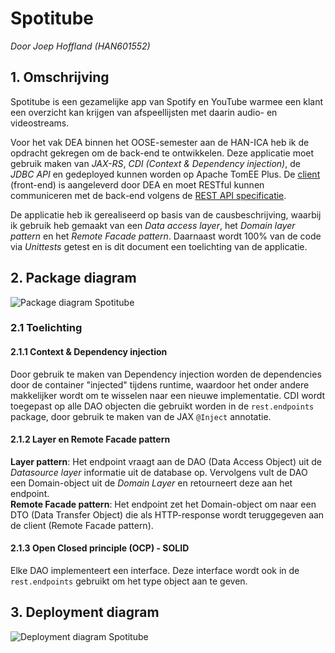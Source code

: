 # Spotitube
*Door Joep Hoffland (HAN601552)*


## 1. Omschrijving
Spotitube is een gezamelijke app van Spotify en YouTube warmee een klant een overzicht kan krijgen van afspeellijsten met daarin audio- en videostreams.

Voor het vak DEA binnen het OOSE-semester aan de HAN-ICA heb ik de opdracht gekregen om de back-end te ontwikkelen. Deze applicatie moet gebruik maken van *JAX-RS*, *CDI (Context & Dependency injection)*, de *JDBC API* en gedeployed kunnen worden op Apache TomEE Plus. De [client](https://hanica-dea.github.io/spotitube/) (front-end) is aangeleverd door DEA en moet RESTful kunnen communiceren met de back-end volgens de [REST API specificatie](https://github.com/HANICA-DEA/spotitube#api).

De applicatie heb ik gerealiseerd op basis van de causbeschrijving, waarbij ik gebruik heb gemaakt van een *Data access layer*, het *Domain layer pattern* en het *Remote Facade pattern*. Daarnaast wordt 100% van de code via *Unittests* getest en is dit document een toelichting van de applicatie.


## 2. Package diagram
![Package diagram Spotitube](https://raw.githubusercontent.com/joephoffland/Spotitube/master/Documentatie/Package%20diagram%20Spotitube.png?token=AgYwFc2mIiyYNgh6LUKzXVM6yzz30HYVks5crLDmwA%3D%3D)

### 2.1 Toelichting

#### 2.1.1 Context & Dependency injection
Door gebruik te maken van Dependency injection worden de dependencies door de container "injected" tijdens runtime, waardoor het onder andere makkelijker wordt om te wisselen naar een nieuwe implementatie. CDI wordt toegepast op alle DAO objecten die gebruikt worden in de `rest.endpoints` package, door gebruik te maken van de JAX `@Inject` annotatie.

#### 2.1.2 Layer en Remote Facade pattern
**Layer pattern**: Het endpoint vraagt aan de DAO (Data Access Object) uit de *Datasource layer* informatie uit de database op. Vervolgens vult de DAO een Domain-object uit de *Domain Layer* en retourneert deze aan het endpoint.<br />
**Remote Facade pattern**: Het endpoint zet het Domain-object om naar een DTO (Data Transfer Object) die als HTTP-response wordt teruggegeven aan de client (Remote Facade pattern).

#### 2.1.3 Open Closed principle (OCP) - SOLID
Elke DAO implementeert een interface. Deze interface wordt ook in de `rest.endpoints` gebruikt om het type object aan te geven.

## 3. Deployment diagram
![Deployment diagram Spotitube](https://raw.githubusercontent.com/joephoffland/Spotitube/master/Documentatie/Deployment%20Diagram%20Spotitube.png?token=AgYwFfz9Y415ZhCtQZCeeKc_34S3fz94ks5crLChwA%3D%3D)

